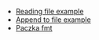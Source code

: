 * [Reading file example](https://gobyexample.com/reading-files)
* [Append to file example](https://golang.org/pkg/os/#example_OpenFile_append)
* [Paczka fmt](https://golang.org/pkg/fmt/)